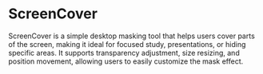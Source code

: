 # ScreenCover
ScreenCover is a simple desktop masking tool that helps users cover parts of the screen, making it ideal for focused study, presentations, or hiding specific areas. It supports transparency adjustment, size resizing, and position movement, allowing users to easily customize the mask effect.
